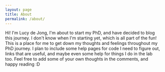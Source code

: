 ```yaml
---
layout: page
title: About
permalink: /about/
---
```


Hi! I'm Lucy de Jong, I'm about to start my PhD, and have decided to blog this journey. I don't know when I'm starting yet, which is all part of the fun! This is a place for me to get down my thoughts and feelings throughout my PhD journey. I plan to include some help pages for code I need to figure out, links that are useful, and maybe even some help for things I do in the lab too. Feel free to add some of your own thoughts in the comments, and happy reading :D
